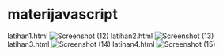 # materijavascript
latihan1.html
![Screenshot (12)](https://github.com/Shandraaa/materijavascript/assets/132535771/7779843c-c7cf-4846-aa78-c16b6750b34b)
latihan2.html
![Screenshot (13)](https://github.com/Shandraaa/materijavascript/assets/132535771/574fd206-9b18-4808-b60b-933cdc128ccf)
latihan3.html
![Screenshot (14)](https://github.com/Shandraaa/materijavascript/assets/132535771/908941a6-8d0c-4c20-90d6-df7fee40a490)
latihan4.html
![Screenshot (15)](https://github.com/Shandraaa/materijavascript/assets/132535771/f3ffc35e-c2cc-4380-9a1c-59272ef272fb)
